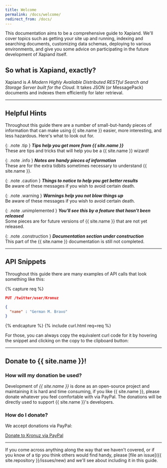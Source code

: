 ```yaml
---
title: Welcome
permalink: /docs/welcome/
redirect_from: /docs/
---
```


This documentation aims to be a comprehensive guide to Xapiand. We'll cover
topics such as getting your site up and running, indexing and searching
documents, customizing data schemas, deploying to various environments, and
give you some advice on participating in the future development of Xapiand
itself.


## So what is Xapiand, exactly?

Xapiand is *A Modern Highly Available Distributed RESTful Search and Storage
Server built for the Cloud*. It takes JSON (or MessagePack) documents and
indexes them efficiently for later retrieval.

---

## Helpful Hints

Throughout this guide there are a number of small-but-handy pieces of
information that can make using {{ site.name }} easier, more interesting, and
less hazardous. Here's what to look out for.

{: .note .tip }
**_Tips help you get more from {{ site.name }}_**<br>
These are tips and tricks that will help you be a {{ site.name }} wizard!

{: .note .info }
**_Notes are handy pieces of information_**<br>
These are for the extra tidbits sometimes necessary to understand {{ site.name }}.

{: .note .caution }
**_Things to notice to help you get better results_**<br>
Be aware of these messages if you wish to avoid certain death.

{: .note .warning }
**_Warnings help you not blow things up_**<br>
Be aware of these messages if you wish to avoid certain death.

{: .note .unimplemented }
**_You'll see this by a feature that hasn't been released_**<br>
Some pieces are for future versions of {{ site.name }} that are not yet released.

{: .note .construction }
**_Documentation section under construction_**<br>
This part of the {{ site.name }} documentation is still not completed.

<!--
## Keyboard symbols used:
- Ctrl: ⌃
- Alt: ⎇
- Cmd: ⌘
- Windows: ❖
- Backspace: ⌫
- Enter: ⏎
- Shift: ⇫
- Caps lock: ⇪
- Arrows: ⇦⇧⇨⇩
- Others: ➛
-->

---

## API Snippets

Throughout this guide there are many examples of API calls that look something
like this:

{% capture req %}
```json
PUT /twitter/user/Kronuz

{
  "name" : "German M. Bravo"
}
```
{% endcapture %}
{% include curl.html req=req %}

For those, you can always copy the equivalent curl code for it by hovering the
snippet and clicking on the copy to the clipboard button: &nbsp;&nbsp;<i class="fa fa-clipboard"></i>

---

## Donate to {{ site.name }}!

### How will my donation be used?

Development of *{{ site.name }}* is done as an open-source project and
maintaining it is hard and time consuming, if you like {{ site.name }}, please
donate whatever you feel comfortable with via PayPal. The donations will be
directly used to support {{ site.name }}'s developers.

### How do I donate?

We accept donations via PayPal:

<a class="paypalme" href="https://www.paypal.me/Kronuz/25" target="_blank" rel="nofollow">Donate to Kronuz via PayPal</a>


---

If you come across anything along the way that we haven't covered, or if you
know of a tip you think others would find handy, please [file an
issue]({{ site.repository }}/issues/new) and we'll see about
including it in this guide.
